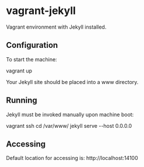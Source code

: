 vagrant-jekyll
================

Vagrant environment with Jekyll installed.

## Configuration

To start the machine:

vagrant up

Your Jekyll site should be placed into a www directory.

## Running

Jekyll must be invoked manually upon machine boot:

vagrant ssh
cd /var/www/
jekyll serve --host 0.0.0.0


## Accessing

Default location for accessing is: http://localhost:14100